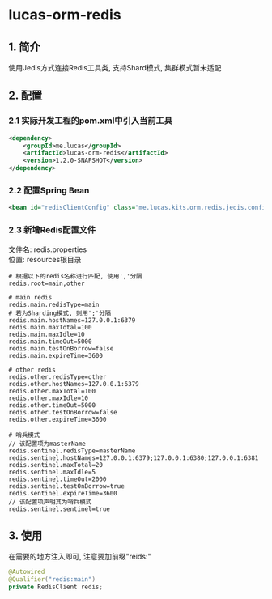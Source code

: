 # lucas-orm-redis
## 1. 简介
使用Jedis方式连接Redis工具类, 支持Shard模式, 集群模式暂未适配

## 2. 配置
### 2.1 实际开发工程的pom.xml中引入当前工具
``` xml
<dependency>
    <groupId>me.lucas</groupId>
    <artifactId>lucas-orm-redis</artifactId>
    <version>1.2.0-SNAPSHOT</version>
</dependency>
```

### 2.2 配置Spring Bean
```xml
<bean id="redisClientConfig" class="me.lucas.kits.orm.redis.jedis.config.RedisClientConfig" />
```

### 2.3 新增Redis配置文件
文件名: redis.properties  
位置: resources根目录
```properties
# 根据以下的redis名称进行匹配, 使用','分隔
redis.root=main,other

# main redis
redis.main.redisType=main
# 若为Sharding模式, 则用';'分隔
redis.main.hostNames=127.0.0.1:6379
redis.main.maxTotal=100
redis.main.maxIdle=10
redis.main.timeOut=5000
redis.main.testOnBorrow=false
redis.main.expireTime=3600

# other redis
redis.other.redisType=other
redis.other.hostNames=127.0.0.1:6379
redis.other.maxTotal=100
redis.other.maxIdle=10
redis.other.timeOut=5000
redis.other.testOnBorrow=false
redis.other.expireTime=3600

# 哨兵模式
// 该配置项为masterName
redis.sentinel.redisType=masterName
redis.sentinel.hostNames=127.0.0.1:6379;127.0.0.1:6380;127.0.0.1:6381
redis.sentinel.maxTotal=20
redis.sentinel.maxIdle=5
redis.sentinel.timeOut=2000
redis.sentinel.testOnBorrow=true
redis.sentinel.expireTime=3600
// 该配置项声明其为哨兵模式
redis.sentinel.sentinel=true
```

## 3. 使用
在需要的地方注入即可, 注意要加前缀"reids:"
```java
@Autowired
@Qualifier("redis:main")
private RedisClient redis;
```